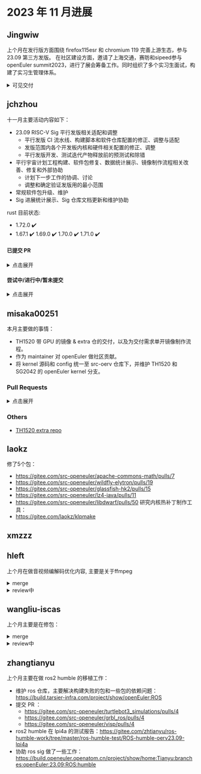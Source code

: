 # 2023 年 11 月进展

## Jingwiw

上个月在发行版方面围绕 firefox115esr 和 chromium 119 完善上游生态，参与 23.09 第三方发版。
在社区建设方面，邀请了上海交通，赛昉和sipeed参与 openEuler summit2023，进行了展会筹备工作。同时组织了多个实习生面试，构建了实习生管理体系。

<details>
<summary>可见交付</summary>

- https://gitee.com/openeuler/community/pulls/5309
- https://gitee.com/src-openeuler/firefox/pulls/123
- https://gitee.com/src-openeuler/libuv/pulls/60
- https://gitee.com/src-openeuler/libvpx/pulls/22
- https://gitee.com/src-openeuler/nss/pulls/114
- https://gitee.com/src-openeuler/mesa/pulls/42
- https://github.com/openEuler-RISCV/oerv-team/commit/8b76e1a8fbe2517f575ca1832bf8f0eb83e9028b

</details>


## jchzhou

十一月主要活动内容如下：

- 23.09 RISC-V Sig 平行发版相关适配和调整
  - 平行发版 CI 流水线、构建脚本和软件仓库配置的修正、调整与适配
  - 发版范围内各个开发板内核和硬件相关配置的修正、调整
  - 平行发版开发、测试迭代产物释放前的预测试和除错
- 平行宇宙计划工程构建、软件包修复、数据统计展示、镜像制作流程相关改善、修复和外部协助
  - 计划下一步工作的协调、讨论
  - 调整和确定验证发版用的最小范围
- 常规软件包升级、维护
- Sig 进展统计展示、Sig 仓库文档更新和维护协助

rust 目前状态:

- 1.72.0 ✔️
- 1.67.1 ✔️ 1.69.0 ✔️ 1.70.0 ✔️ 1.71.0 ✔️

#### 已提交 PR

<details>
  <summary>点击展开</summary>

- sig-release 脚本 openeuler-os-build 的适配和调整
https://gitee.com/openeuler/openeuler-os-build/pulls/200

- 调整修订 23.09 最终官方发版范围/列表
https://gitee.com/openeuler/RISC-V/pulls/760

</details>

#### 尝试中/进行中/暂未提交

<details>
  <summary>点击展开</summary>

- 软件包
  - 分析 mold 测试过程中出现的各种问题

</details>

## misaka00251

本月主要做的事情：

 - TH1520 带 GPU 的镜像 & extra 仓的交付，以及为交付需求单开镜像制作流程。
 - 作为 maintainer 对 openEuler 做社区贡献。
 - 将 kernel 源码和 config 统一至 src-oerv 仓库下，并维护 TH1520 和 SG2042 的 openEuler kernel 分支。

### Pull Requests

<details>
  <summary>点击展开</summary>

  - https://gitee.com/src-openeuler/kdevelop/pulls/4
  - https://gitee.com/src-openeuler/plasma-nm/pulls/2
  - https://gitee.com/src-openeuler/plasma-milou/pulls/2
  - https://gitee.com/src-openeuler/k3b/pulls/1
  - https://gitee.com/openeuler/community/pulls/5199
  - https://gitee.com/src-openeuler/NetworkManager-fortisslvpn/pulls/2
  - https://gitee.com/src-openeuler/kf5-libkcddb/pulls/1
  - https://gitee.com/src-openeuler/digikam/pulls/1
  - https://gitee.com/openeuler/community/pulls/5260

</details>

### Others

 - [TH1520 extra repo](https://build.tarsier-infra.com/project/show/Factory:RISC-V:TH1520)

## laokz
修了5个包：
- https://gitee.com/src-openeuler/apache-commons-math/pulls/7
- https://gitee.com/src-openeuler/wildfly-elytron/pulls/19
- https://gitee.com/src-openeuler/glassfish-hk2/pulls/15
- https://gitee.com/src-openeuler/lz4-java/pulls/11
- https://gitee.com/src-openeuler/libdwarf/pulls/50
研究内核热补丁制作工具：
- https://gitee.com/laokz/klpmake

## xmzzz

## hleft

上个月在做音视频编解码优化内容, 主要是关于ffmpeg

<details>
  <summary>merge</summary>

- https://git.ffmpeg.org/gitweb/ffmpeg.git/commit/afb967b81e4169e9e563f6342f4f9f636627de5b
- https://git.ffmpeg.org/gitweb/ffmpeg.git/commit/ea6817d2a7561e758cd6a28903044efa8217cf69
</details>

<details>
  <summary>review中</summary>

- https://patchwork.ffmpeg.org/project/ffmpeg/patch/CAEa-L+uKuW31MEJE=o-DJ58kxPjoWENpJjKdEVfyuPTr-t8=bw@mail.gmail.com/
- https://patchwork.ffmpeg.org/project/ffmpeg/patch/CAEa-L+vZk01QWX1ZCLx0EpbnpfNWVWL6m2O+Rw0QB7vRXgpzqg@mail.gmail.com/
- https://patchwork.ffmpeg.org/project/ffmpeg/patch/CAEa-L+uf8srmXrhv4deJ5EV3Qg7ejBwSnqTSPoR09X-wx9dTWQ@mail.gmail.com/
- https://patchwork.ffmpeg.org/project/ffmpeg/patch/CAEa-L+vFZXnEjwu-dCnNZ3H+N-Gwvi7e=Z22CgxbZ5GwoUzyYQ@mail.gmail.com/
</details>

## wangliu-iscas

上个月主要是在修包：   
<details>
  <summary>merge</summary>
  
  * https://gitee.com/src-openeuler/ffmpeg/pulls/21   
</details>

<details>
  <summary>review中</summary>
  
  * https://gitee.com/src-openeuler/weechat/pulls/4   
  * https://gitee.com/src-openeuler/tengine/pulls/2   
  * https://gitee.com/src-openeuler/ledmon/pulls/4   
</details>

## zhangtianyu

上个月主要在做 ros2 humble 的移植工作：

- 维护 ros 仓库，主要解决构建失败的包和一些包的依赖问题：https://build.tarsier-infra.com/project/show/openEuler:ROS
- 提交 PR ：
  - https://gitee.com/src-openeuler/turtlebot3_simulations/pulls/4
  - https://gitee.com/src-openeuler/grbl_ros/pulls/4
  - https://gitee.com/src-openeuler/visp/pulls/4
- ros2 humble 在 lpi4a 的测试报告：https://gitee.com/zhtianyu/ros-humble-work/tree/master/ros-humble-test/ROS-humble-oerv23.09-lpi4a
- 协助 ros sig 做了一些工作：https://build.openeuler.openatom.cn/project/show/home:Tianyu:branches:openEuler:23.09:ROS:humble
